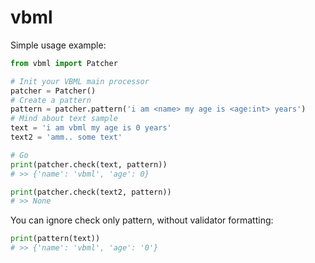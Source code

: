 # vbml

Simple usage example:

```python
from vbml import Patcher

# Init your VBML main processor
patcher = Patcher()
# Create a pattern
pattern = patcher.pattern('i am <name> my age is <age:int> years')
# Mind about text sample
text = 'i am vbml my age is 0 years'
text2 = 'amm.. some text'

# Go
print(patcher.check(text, pattern))
# >> {'name': 'vbml', 'age': 0}

print(patcher.check(text2, pattern))
# >> None
```

You can ignore check only pattern, without validator formatting:

```python
print(pattern(text))
# >> {'name': 'vbml', 'age': '0'}
```


